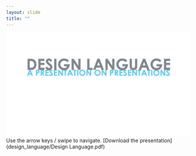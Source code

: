 ```yaml
---
layout: slide
title: ""
---
```


![Slide01](assets/images/Slide01.png)
Use the arrow keys / swipe to navigate.
[Download the presentation](design_language/Design Language.pdf)
